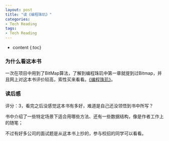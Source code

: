 ```yaml
---
layout: post
title: "读《编程珠玑》"
categories: 
- Tech Reading
tags:
- Tech Reading
---
```


* content
{:toc}

### 为什么看这本书
一次在项目中用到了BitMap算法，了解到编程珠玑中第一章就提到过Bitmap，并且网上对这本书评价较高，索性买来看看。[《编程珠玑》](https://book.douban.com/subject/1230206/)。

### 读后感
评分：3，看完之后没感觉这本书有多好，难道是自己还没领悟到书中所写？

书中介绍了一些特定场景下适合用哪些方法、还有一些数据结构，像是作者工作上的随笔；

不过有好多公司的面试题是从这本书上抄的，参与校招的同学可以看看。
